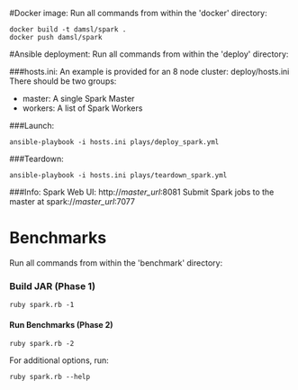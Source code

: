 #Docker image:
Run all commands from within the 'docker' directory:
```
docker build -t damsl/spark .
docker push damsl/spark
```

#Ansible deployment:
Run all commands from within the 'deploy' directory:

###hosts.ini:
An example is provided for an 8 node cluster: deploy/hosts.ini
There should be two groups:
  - master: A single Spark Master
  - workers: A list of Spark Workers

###Launch:
```
ansible-playbook -i hosts.ini plays/deploy_spark.yml
```

###Teardown:
```
ansible-playbook -i hosts.ini plays/teardown_spark.yml
```

###Info:
Spark Web UI: http://*master_url*:8081
Submit Spark jobs to the master at spark://*master_url*:7077

# Benchmarks
Run all commands from within the 'benchmark' directory:

### Build JAR (Phase 1)
```
ruby spark.rb -1
```

#### Run Benchmarks (Phase 2)
```
ruby spark.rb -2
```

For additional options, run:
```
ruby spark.rb --help
```
